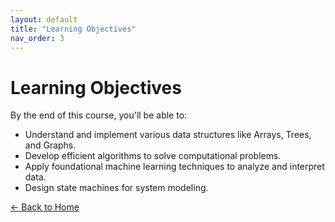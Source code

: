 ```yaml
---
layout: default
title: "Learning Objectives"
nav_order: 3
---
```


# Learning Objectives

By the end of this course, you'll be able to:

- Understand and implement various data structures like Arrays, Trees, and Graphs.
- Develop efficient algorithms to solve computational problems.
- Apply foundational machine learning techniques to analyze and interpret data.
- Design state machines for system modeling.

[← Back to Home](/)
